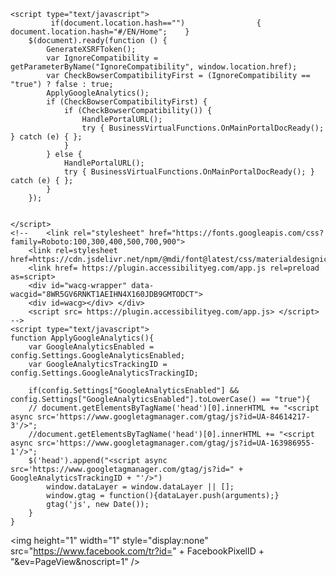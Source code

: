 




<!DOCTYPE html>
<html>
<head id="HeadTag"><meta http-equiv="X-UA-Compatible" content="IE=edge" /><meta name="viewport" content="width=device-width, initial-scale=1.0, minimum-scale=1.0, maximum-scale=1.0"><meta name="apple-mobile-web-app-capable" content="yes" /><meta name="format-detection" content="telephone=no" /><meta http-equiv="x-rim-auto-match" content="none" /><meta name="msapplication-tap-highlight" content="no" /><meta property="og:title" content="National Bank of Egypt"><meta property="og:description" content="National Bank of Egypt Home Page"/><meta property="og:image" content=""><meta http-equiv="X-UA-Compatible" content="IE=edge" /><meta property="og:url" content="" /><meta property="fb:app_id" content="1062351923915207" /><meta property="og:type" content="website">
<meta name="facebook-domain-verification" content="f3ocyxvn01fcv8pqna1s465lz05goa" />
<link rel="shortcut icon" href="../Mainsite/siteimages/favicon.ico"><title>
	National Bank of Egypt البنك الأهلي المصري
</title><script type='text/javascript' src='AppSettings/PortalConfig.js'></script><script type='text/javascript' src='AppSettings/DynamicConfig.js'></script><script type='text/javascript' src='AppSettings/EnvSetting.js'></script><script src="Libs2/jQuery/Base/jquery-3.3.1.min.js"></script><script src="ePortal5Scripts/BusinessVirtualFunctions.js"></script><script src="GeneratedScripts/InitData.js"></script><script src="GeneratedScripts/VersionSettings.js"></script><script src="../MainSite/SiteScripts/BusinessSchemas.js"></script><script src="ePortal5Scripts/ePortalLibs/CommonHandling.js"></script><script src="ePortal5Scripts/ePortalLibs/PortalExtentions.js"></script><script src="ePortal5Scripts/ePortalLibs/PortalHelperFunctions.js"></script><script src="ePortal5Scripts/ePortalLibs/PortalConvertion.js"></script><script src="ePortal5Scripts/ePortalLibs/ePortalMainScript.js"></script><script src="Libs2/jQuery/jQueryPlugins/DateFunctions.min.js"></script><script src="Libs2/jQuery/jQueryPlugins/lscache.js"></script><script src="../MainSite/Modules/Prizes/Scripts/PrizesConstants.js"></script><script src="ePortal5Scripts/ePortalLibs/PortalXorc.js"></script><script src="ePortal5Scripts/ePortalLibs/Caching.js"></script><script src="../MainSite/Modules/ExchangeRate/Scripts/ExchangeRateConstants.js"></script><script src="../MainSite/Modules/Prizes/Scripts/PrizesConstants.js"></script><script src="../MainSite/Modules/Customer/Scripts/CustomerConstants.js"></script><script src="ePortal5Scripts/ePortalLibs/GeneralCMCallHandler.js"></script><script src="../MainSite/SiteScripts/swiper.js"></script><script src="../MainSite/Modules/ProductCatalog/Scripts/productcat.js"></script><script src="../MainSite/Modules/ProductCatalog/Scripts/ProductCatalogConstants.js"></script><script src="../MainSite/SiteScripts/jquery.alerts.js"></script><script src="../MainSite/Modules/Payment/Scripts/PaymentConstants.js"></script><script src="https://maps.googleapis.com/maps/api/js?key=AIzaSyAWKXFo0ukoePa1IE68toz2RdBeLhuGpew"></script><script src="../MainSite/Modules/ATMBranch/Scripts/geolocation-marker.js"></script><script src="../MainSite/SiteScripts/UI-effects.js"></script><script src="https://cdnjs.cloudflare.com/ajax/libs/crypto-js/3.1.2/rollups/aes.js"></script><script src="../MainSite/Modules/SMEs/Scripts/SMEsConstants.js"></script><script src="../MainSite/Modules/ATMBranch/Scripts/ATMBranchConstants.js"></script><script src="ePortal5Scripts/ePortalLibs/PortalEncryptions.js"></script><script src="../MainSite/Modules/ContactUs/Scripts/ContactUsConstants.js"></script><script src="GeneratedScripts/StaticWidgets.js"></script><script src="ePortal5Scripts/ePortalLibs/ePortal5Core.js"></script><script src="ePortal5Scripts/ePortalLibs/RouteHandling.js"></script><script src="ePortal5Scripts/ePortalLibs/PortalEvents.js"></script><script src="../MainSite/SiteScripts/Globals.js"></script><script src="ePortal5Scripts/ePortalLibs/CommonForm/CommonForm.js"></script><script src="ePortal5Scripts/ePortalLibs/PortalReflection.js"></script><script src="ePortal5Scripts/ePortalLibs/CommonForm/CommonFormWithMWCall.js"></script><script src="../MainSite/Modules/HRSystem/Scripts/HRFunctions.js"></script><script src="Libs2/jQuery/jQueryPlugins/jquery.tmpl.min.js"></script><script src="Libs2/jQuery/jQueryPlugins/jquery.tmplPlus.min.js"></script><script src="../MainSite/Modules/HRSystem/Scripts/HRConstants.js"></script><script src="../MainSite/SiteScripts/SiteConstants.js"></script><script src="../MainSite/SiteScripts/SiteFunctions.js"></script><script src="../MainSite/SiteScripts/jquery-migrate-3.0.1.min.js"></script><script src="../MainSite/SiteScripts/jquery-ui.min.js"></script><script src="../MainSite/SiteScripts/datepicker-ar.js"></script><script src="../MainSite/SiteScripts/knockout-3.1.0.js"></script><script src="../MainSite/SiteScripts/wow.js"></script><script src="https://connect.facebook.net/en_GB/sdk.js#xfbml=1&version=v3.2"></script><script src="Libs2/jQuery/jQueryPlugins/js.cookie.js"></script><script src="../MainSite/SiteScripts/confetti.js"></script>
    
    <script type="text/javascript">
             if(document.location.hash=="")                {  document.location.hash="#/EN/Home";    }              
        $(document).ready(function () {
            GenerateXSRFToken();
            var IgnoreCompatibility = getParameterByName("IgnoreCompatibility", window.location.href);
            var CheckBowserCompatibilityFirst = (IgnoreCompatibility == "true") ? false : true;
			ApplyGoogleAnalytics();
            if (CheckBowserCompatibilityFirst) {
                if (CheckBowserCompatibility()) {
                    HandlePortalURL();
                    try { BusinessVirtualFunctions.OnMainPortalDocReady(); } catch (e) { };
                }
            } else {
                HandlePortalURL();
                try { BusinessVirtualFunctions.OnMainPortalDocReady(); } catch (e) { };
            }
        });

        
    </script>
    <!-- 	<link rel="stylesheet" href="https://fonts.googleapis.com/css?family=Roboto:100,300,400,500,700,900">
		<link rel=stylesheet href=https://cdn.jsdelivr.net/npm/@mdi/font@latest/css/materialdesignicons.min.css> 
		<link href= https://plugin.accessibilityeg.com/app.js rel=preload as=script>
		<div id="wacg-wrapper" data-wacgid="8WR5GV6RNKT1AEIHN4X160JDB9GMTODCT"> 
		<div id=wacg></div> </div>
		<script src= https://plugin.accessibilityeg.com/app.js> </script>  -->
    <script type="text/javascript">
	function ApplyGoogleAnalytics(){
		var GoogleAnalyticsEnabled = config.Settings.GoogleAnalyticsEnabled;
		var GoogleAnalyticsTrackingID = config.Settings.GoogleAnalyticsTrackingID;

		if(config.Settings["GoogleAnalyticsEnabled"] && config.Settings["GoogleAnalyticsEnabled"].toLowerCase() == "true"){	
		// document.getElementsByTagName('head')[0].innerHTML += "<script async src='https://www.googletagmanager.com/gtag/js?id=UA-84614217-3'/>";
		//document.getElementsByTagName('head')[0].innerHTML += "<script async src='https://www.googletagmanager.com/gtag/js?id=UA-163986955-1'/>";
		$('head').append("<script async src='https://www.googletagmanager.com/gtag/js?id=" + GoogleAnalyticsTrackingID + "'/>")
			window.dataLayer = window.dataLayer || [];	
			window.gtag = function(){dataLayer.push(arguments);}
			gtag('js', new Date());
		}
	}		
</script>

<!-- Facebook Pixel Code -->
<script>
var FacebookPixelID = config.Settings.FacebookPixelID;
!function(f,b,e,v,n,t,s)
{if(f.fbq)return;n=f.fbq=function(){n.callMethod?
n.callMethod.apply(n,arguments):n.queue.push(arguments)};
if(!f._fbq)f._fbq=n;n.push=n;n.loaded=!0;n.version='2.0';
n.queue=[];t=b.createElement(e);t.async=!0;
t.src=v;s=b.getElementsByTagName(e)[0];
s.parentNode.insertBefore(t,s)}(window, document,'script',
'https://connect.facebook.net/en_US/fbevents.js');
fbq('init',  FacebookPixelID);
fbq('track', 'PageView');
</script>
<noscript><img height="1" width="1" style="display:none"
src="https://www.facebook.com/tr?id=" + FacebookPixelID + "&ev=PageView&noscript=1"
/></noscript>
<!-- End Facebook Pixel Code -->
  
</head>
<body id="PageBody" class="PagePody">
    <div id="LoadingSpinner" class="LoadingSpinner" style="display:none">
        <img src="../MainSite/SiteImages/NBE-Spinner.gif" />
    </div>
    <div id='ALLPageContent' class="AllPageContent" style="display:none">
        <div id='HeaderContainer' class="HeaderContainer">
        </div>
        <div id="PageContent" class="PageContent">
            <div id="ContentPanel" class="ContentPanel">
              
            </div>
        </div>
        <div id="FooterContainer" class="FooterContainer">
           
        </div>

    </div>
    
    
</body>
</html>


